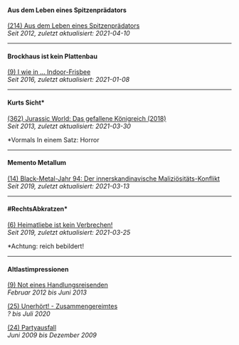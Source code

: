#### Aus dem Leben eines Spitzenprädators

[(214) Aus dem Leben eines Spitzenprädators](sptznprdtr.md)<br>
_Seit 2012, zuletzt aktualisiert: 2021-04-10_

<hr>

#### Brockhaus ist kein Plattenbau

[(9) I wie in ... Indoor-Frisbee](brckhs.md)<br>
_Seit 2016, zuletzt aktualisiert: 2021-01-08_

<hr>

#### Kurts Sicht*

[(362) Jurassic World: Das gefallene Königreich (2018)](krtsscht.md)<br>
_Seit 2013, zuletzt aktualisiert: 2021-03-30_

*Vormals In einem Satz: Horror

<hr>

#### Memento Metallum

[(14) Black-Metal-Jahr 94: Der innerskandinavische Maliziösitäts-Konflikt](mtllm.md)<br>
_Seit 2019, zuletzt aktualisiert: 2021-03-13_

<hr>

#### #RechtsAbkratzen*

[(6) Heimatliebe ist kein Verbrechen!](rchts.md)<br>
_Seit 2019, zuletzt aktualisiert: 2021-03-25_

*Achtung: reich bebildert!

<hr>

#### Altlastimpressionen

[(9) Not eines Handlungsreisenden](hndlngsrsndr.md)<br>
_Februar 2012 bis Juni 2013_

[(25) Unerhört! - Zusammengereimtes](zsmmngrmts.md)<br>
_? bis Juli 2020_

[(24) Partyausfall](prtsfll.md)<br>
_Juni 2009 bis Dezember 2009_
